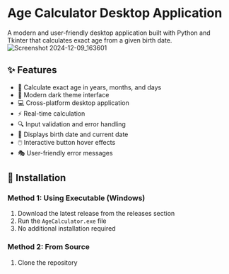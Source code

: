 # Age Calculator Desktop Application

A modern and user-friendly desktop application built with Python and Tkinter that calculates exact age from a given birth date.
![Screenshot 2024-12-09_163601]([https://github.com/user-attachments/assets/c3d6f40b-9bfe-4bd1-bf16-b50547da9333](https://github.com/Bishwaprotapi/Age_Calculator/blob/main/2024-12-09_163601.png))

## ✨ Features

- 🎯 Calculate exact age in years, months, and days
- 🎨 Modern dark theme interface
- 💻 Cross-platform desktop application
- ⚡ Real-time calculation
- 🔍 Input validation and error handling
- 📅 Displays birth date and current date
- 🖱️ Interactive button hover effects
- 🎭 User-friendly error messages

## 🚀 Installation

### Method 1: Using Executable (Windows)
1. Download the latest release from the releases section
2. Run the `AgeCalculator.exe` file
3. No additional installation required

### Method 2: From Source
1. Clone the repository
